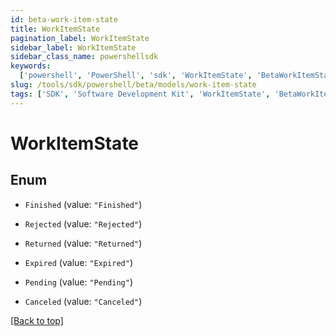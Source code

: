 ```yaml
---
id: beta-work-item-state
title: WorkItemState
pagination_label: WorkItemState
sidebar_label: WorkItemState
sidebar_class_name: powershellsdk
keywords:
  ['powershell', 'PowerShell', 'sdk', 'WorkItemState', 'BetaWorkItemState']
slug: /tools/sdk/powershell/beta/models/work-item-state
tags: ['SDK', 'Software Development Kit', 'WorkItemState', 'BetaWorkItemState']
---
```


# WorkItemState

## Enum

- `Finished` (value: `"Finished"`)

- `Rejected` (value: `"Rejected"`)

- `Returned` (value: `"Returned"`)

- `Expired` (value: `"Expired"`)

- `Pending` (value: `"Pending"`)

- `Canceled` (value: `"Canceled"`)

[[Back to top]](#)
